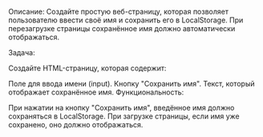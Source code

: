 Описание: Создайте простую веб-страницу, которая позволяет пользователю ввести своё имя и сохранить его в LocalStorage. При перезагрузке страницы сохранённое имя должно автоматически отображаться.

Задача:

Создайте HTML-страницу, которая содержит:

Поле для ввода имени (input).
Кнопку "Сохранить имя".
Текст, который отображает сохранённое имя.
Функциональность:

При нажатии на кнопку "Сохранить имя", введённое имя должно сохраняться в LocalStorage.
При загрузке страницы, если имя уже сохранено, оно должно отображаться.
